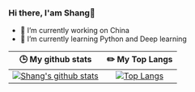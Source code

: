### Hi there, I'am Shang👋
- :bank: I’m currently working on China
- 🌱 I’m currently learning Python and Deep learning

| :clock3: My github stats | :pencil2: My Top Langs |
|     :---:      |     :---:      |
| [![Shang's github stats](https://github-readme-stats.vercel.app/api?username=ShangHuanqing&hide=contribs&show_icons=true&theme=radical)](https://github.com/ShangHuanqing/github-readme-stats)   |   [![Top Langs](https://github-readme-stats.vercel.app/api/top-langs/?username=ShangHuanqing&layout=compact)](https://github.com/ShangHuanqing/github-readme-stats)         |


<!--
**ShangHuanqing/ShangHuanqing** is a ✨ _special_ ✨ repository because its `README.md` (this file) appears on your GitHub profile.

Here are some ideas to get you started:

- 🔭 I’m currently working on ...
- 🌱 I’m currently learning ...
- 👯 I’m looking to collaborate on ...
- 🤔 I’m looking for help with ...
- 💬 Ask me about ...
- 📫 How to reach me: ...
- 😄 Pronouns: ...
- ⚡ Fun fact: ...
- dark, radical, merko, gruvbox, tokyonight, onedark, cobalt, synthwave, highcontrast, dracula
- https://github.com/anuraghazra/github-readme-stats/blob/master/docs/readme_cn.md
### My github stats
[![Shang's github stats](https://github-readme-stats.vercel.app/api?username=ShangHuanqing&hide=contribs&show_icons=true&theme=radical)](https://github.com/ShangHuanqing/github-readme-stats)  
### My Top Langs
[![Top Langs](https://github-readme-stats.vercel.app/api/top-langs/?username=ShangHuanqing&layout=compact)](https://github.com/ShangHuanqing/github-readme-stats)
-->

